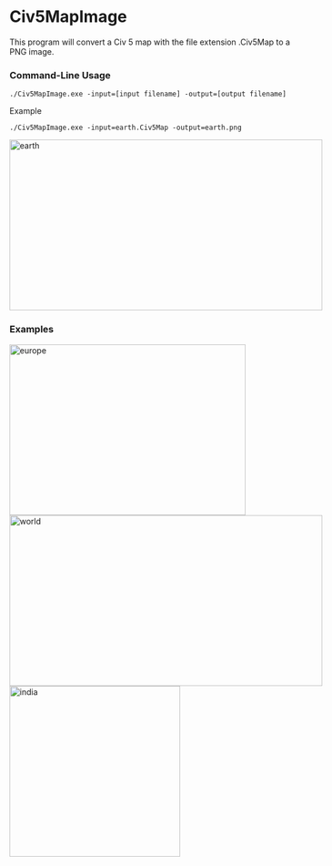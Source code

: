 # Civ5MapImage

This program will convert a Civ 5 map with the file extension .Civ5Map to a PNG image.

### Command-Line Usage

```
./Civ5MapImage.exe -input=[input filename] -output=[output filename]
```

Example
```
./Civ5MapImage.exe -input=earth.Civ5Map -output=earth.png
```

<div style="display:inline-block;">
<img src="https://raw.githubusercontent.com/samuelyuan/Civ5MapImage/master/screenshots/earth.png" alt="earth" width="550" height="300" />
</div>

### Examples

<div style="display:inline-block;">
<img src="https://raw.githubusercontent.com/samuelyuan/Civ5MapImage/master/screenshots/europe.png" alt="europe" width="415" height="300" />
<img src="https://raw.githubusercontent.com/samuelyuan/Civ5MapImage/master/screenshots/world.png" alt="world" width="550" height="300" />
<img src="https://raw.githubusercontent.com/samuelyuan/Civ5MapImage/master/screenshots/india.png" alt="india" width="300" height="300" />
</div>
